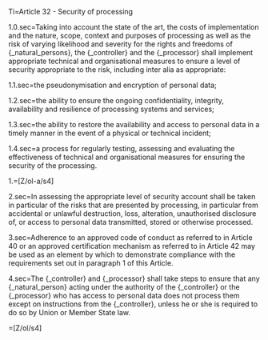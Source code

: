 Ti=Article 32 - Security of processing

1.0.sec=Taking into account the state of the art, the costs of implementation and the nature, scope, context and purposes of processing as well as the risk of varying likelihood and severity for the rights and freedoms of {_natural_persons}, the {_controller} and the {_processor} shall implement appropriate technical and organisational measures to ensure a level of security appropriate to the risk, including inter alia as appropriate:

1.1.sec=the pseudonymisation and encryption of personal data;

1.2.sec=the ability to ensure the ongoing confidentiality, integrity, availability and resilience of processing systems and services;

1.3.sec=the ability to restore the availability and access to personal data in a timely manner in the event of a physical or technical incident;

1.4.sec=a process for regularly testing, assessing and evaluating the effectiveness of technical and organisational measures for ensuring the security of the processing.

1.=[Z/ol-a/s4]

2.sec=In assessing the appropriate level of security account shall be taken in particular of the risks that are presented by processing, in particular from accidental or unlawful destruction, loss, alteration, unauthorised disclosure of, or access to personal data transmitted, stored or otherwise processed.

3.sec=Adherence to an approved code of conduct as referred to in Article 40 or an approved certification mechanism as referred to in Article 42 may be used as an element by which to demonstrate compliance with the requirements set out in paragraph 1 of this Article.

4.sec=The {_controller} and {_processor} shall take steps to ensure that any {_natural_person} acting under the authority of the {_controller} or the {_processor} who has access to personal data does not process them except on instructions from the {_controller}, unless he or she is required to do so by Union or Member State law.

=[Z/ol/s4]

